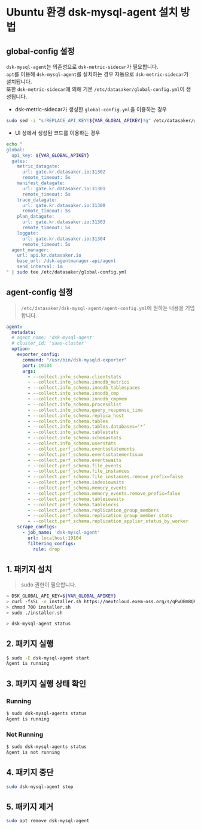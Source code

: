 # Ubuntu 환경 dsk-mysql-agent 설치 방법

## global-config 설정
`dsk-mysql-agent`는 의존성으로 `dsk-metric-sidecar`가 필요합니다.\
`apt`를 이용해 `dsk-mysql-agent`를 설치하는 경우 자동으로 `dsk-metric-sidecar`가 설치됩니다.\
또한 `dsk-metric-sidecar`에 의해 기본 `/etc/datasaker/global-config.yml`이 생성됩니다.

* dsk-metric-sidecar가 생성한 `global-config.yml`을 이용하는 경우
```bash
sudo sed -i "s!REPLACE_API_KEY!${VAR_GLOBAL_APIKEY}!g" /etc/datasaker/global-config.yml
```

* UI 상에서 생성된 코드를 이용하는 경우
```bash
echo "
global:
  api_key: ${VAR_GLOBAL_APIKEY}
  gates:
    metric_datagate:
      url: gate.kr.datasaker.io:31302
      remote_timeout: 5s
    manifest_datagate:
      url: gate.kr.datasaker.io:31301
      remote_timeout: 5s
    trace_datagate:
      url: gate.kr.datasaker.io:31300
      remote_timeout: 5s
    plan_datagate:
      url: gate.kr.datasaker.io:31303
      remote_timeout: 5s
    loggate:
      url: gate.kr.datasaker.io:31304
      remote_timeout: 5s
  agent_manager:
    url: api.kr.datasaker.io
    base_url: /dsk-agentmanager-api/agent
    send_interval: 1m
" | sudo tee /etc/datasaker/global-config.yml
```

## agent-config 설정
> `/etc/datasaker/dsk-mysql-agent/agent-config.yml`에 원하는 내용을 기입합니다.

```yaml
agent:
  metadata:
  # agent_name: 'dsk-mysql-agent'
  # cluster_id: 'saas-cluster'
  option:
    exporter_config:
      command: "/usr/bin/dsk-mysqld-exporter"
      port: 19104
      args:
        - --collect.info_schema.clientstats
        - --collect.info_schema.innodb_metrics
        - --collect.info_schema.innodb_tablespaces
        - --collect.info_schema.innodb_cmp
        - --collect.info_schema.innodb_cmpmem
        - --collect.info_schema.processlist
        - --collect.info_schema.query_response_time
        - --collect.info_schema.replica_host
        - --collect.info_schema.tables
        - --collect.info_schema.tables.databases=‘*’
        - --collect.info_schema.tablestats
        - --collect.info_schema.schemastats
        - --collect.info_schema.userstats
        - --collect.perf_schema.eventsstatements
        - --collect.perf_schema.eventsstatementssum
        - --collect.perf_schema.eventswaits
        - --collect.perf_schema.file_events
        - --collect.perf_schema.file_instances
        - --collect.perf_schema.file_instances.remove_prefix=false
        - --collect.perf_schema.indexiowaits
        - --collect.perf_schema.memory_events
        - --collect.perf_schema.memory_events.remove_prefix=false
        - --collect.perf_schema.tableiowaits
        - --collect.perf_schema.tablelocks
        - --collect.perf_schema.replication_group_members
        - --collect.perf_schema.replication_group_member_stats
        - --collect.perf_schema.replication_applier_status_by_worker
    scrape_configs:
      - job_name: 'dsk-mysql-agent'
        url: localhost:19104
        filtering_configs:
          rule: drop
```

## 1. 패키지 설치
> sudo 권한이 필요합니다.

```bash
> DSK_GLOBAL_API_KEY=${VAR_GLOBAL_APIKEY}
> curl -fsSL -o installer.sh https://nextcloud.exem-oss.org/s/qPwDBm8QRLf7PGA/download/dsk-mysql-agent-install.sh
> chmod 700 installer.sh
> sudo ./installer.sh

> dsk-mysql-agent status
```

## 2. 패키지 실행
```bash
$ sudo -E dsk-mysql-agent start
Agent is running
```

## 3. 패키지 실행 상태 확인

### Running
```bash
$ sudo dsk-mysql-agents status
Agent is running
```

### Not Running
```bash
$ sudo dsk-mysql-agents status
Agent is not running
```

## 4. 패키지 중단
```bash
sudo dsk-mysql-agent stop
```

## 5. 패키지 제거
```bash
sudo apt remove dsk-mysql-agent
```
